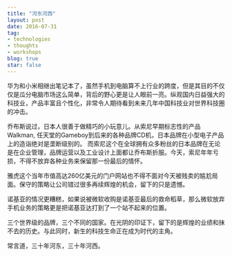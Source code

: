 ```yaml
---
title: "河东河西"
layout: post
date: 2016-07-31
tag:
- technologies
- thoughts
- workshops
blog: true
star: false
---
```


华为和小米相继出笔记本了，虽然手机到电脑算不上行业的跨度，但是其目的不仅仅是瓜分电脑市场这么简单，背后的野心更是让人眼前一亮。纵观国内日益强大的科技业，产品丰富且个性化，非常令人期待看到未来几年中国科技业对世界科技圈的冲击。

乔布斯说过，日本人很善于做精巧的小玩意儿。从索尼早期标志性的产品Walkman, 任天堂的Gameboy到后来的各种品牌CD机，日本品牌在小型电子产品上的造诣绝对是垄断级别的。 而索尼这个在全球拥有众多粉丝的日本品牌在无论是在企业管理，品牌运营以及工业设计上面都让乔布斯折服。今天，索尼年年亏损，不得不放弃各种业务来保留那一份最后的情怀。

雅虎这个当年市值高达260亿美元的门户网站也不得不面对今天被贱卖的尴尬局面。保守的策略让公司错过很多再续辉煌的机会，留下的只是遗憾。

诺基亚的情况更糟糕，如果说被微软收购是诺基亚最后的救命稻草，那么微软放弃手机业务的策略更是把诺基亚达打到了一个站不起来的位置。

三个世界级的品牌，三个不同的国家。在光阴的印证下，留下的是辉煌的业绩和抹不去的历史。与此同时，新生的科技生命正在成为时代的主角。

常言道，三十年河东，三十年河西。

